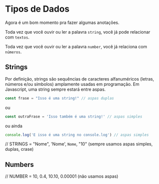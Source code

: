 # Tipos de Dados

Agora é um bom momento pra fazer algumas anotações.

Toda vez que você ouvir ou ler a palavra `string`, você já pode relacionar com `textos`.

Toda vez que você ouvir ou ler a palavra `number`, você já relaciona com `números`.

## Strings

Por definição, strings são sequências de caracteres alfanuméricos (letras, números e/ou símbolos) amplamente usadas em programação. Em Javascript, uma string sempre estará entre aspas.

```js
const frase = "Isso é uma string!" // aspas duplas
```

ou

```js
const outraFrase = 'Isso também é uma string!' // aspas simples
```

ou ainda

```js
console.log('E isso é uma string no console.log') // aspas simples
```


// STRINGS = "Nome", 'Nome', `Nome`, "10" (sempre usamos aspas simples, duplas, crase)


## Numbers
// NUMBER = 10, 0.4, 10.10, 0.00001 (não usamos aspas)
